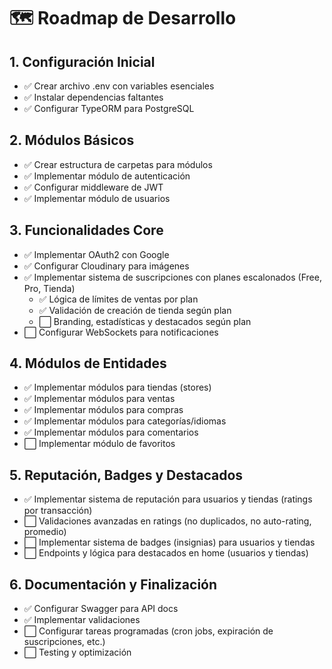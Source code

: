 # 🗺️ Roadmap de Desarrollo

## 1. Configuración Inicial
- ✅ Crear archivo .env con variables esenciales
- ✅ Instalar dependencias faltantes
- ✅ Configurar TypeORM para PostgreSQL

## 2. Módulos Básicos
- ✅ Crear estructura de carpetas para módulos
- ✅ Implementar módulo de autenticación
- ✅ Configurar middleware de JWT
- ✅ Implementar módulo de usuarios

## 3. Funcionalidades Core
- ✅ Implementar OAuth2 con Google
- ✅ Configurar Cloudinary para imágenes
- ✅ Implementar sistema de suscripciones con planes escalonados (Free, Pro, Tienda)
  - ✅ Lógica de límites de ventas por plan
  - ✅ Validación de creación de tienda según plan
  - ⬜ Branding, estadísticas y destacados según plan
- ⬜ Configurar WebSockets para notificaciones

## 4. Módulos de Entidades
- ✅ Implementar módulos para tiendas (stores)
- ✅ Implementar módulos para ventas
- ✅ Implementar módulos para compras
- ✅ Implementar módulos para categorías/idiomas
- ✅ Implementar módulos para comentarios
- ⬜ Implementar módulo de favoritos

## 5. Reputación, Badges y Destacados
- ✅ Implementar sistema de reputación para usuarios y tiendas (ratings por transacción)
- ⬜ Validaciones avanzadas en ratings (no duplicados, no auto-rating, promedio)
- ⬜ Implementar sistema de badges (insignias) para usuarios y tiendas
- ⬜ Endpoints y lógica para destacados en home (usuarios y tiendas)

## 6. Documentación y Finalización
- ✅ Configurar Swagger para API docs
- ✅ Implementar validaciones
- ⬜ Configurar tareas programadas (cron jobs, expiración de suscripciones, etc.)
- ⬜ Testing y optimización